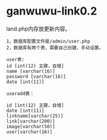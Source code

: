 # ganwuwu-link0.2
land.php内存放更新内容。


	1，数据库配置文件是/admin/user.php
	2，数据库有两个表，需要自己创建，手动设置。

	user表:
	id [int(12) 主键，自增]
	name [varchar(16)]
	password [varchar(16)]
	date [int(11)]

	useradd表：

	id [int(12) 主键，自增]
	date [int(11)]
	linkname[varchar(25)]
	link[varchar(200)]
	image[varchar(50)]
	user[varchar(16)]
